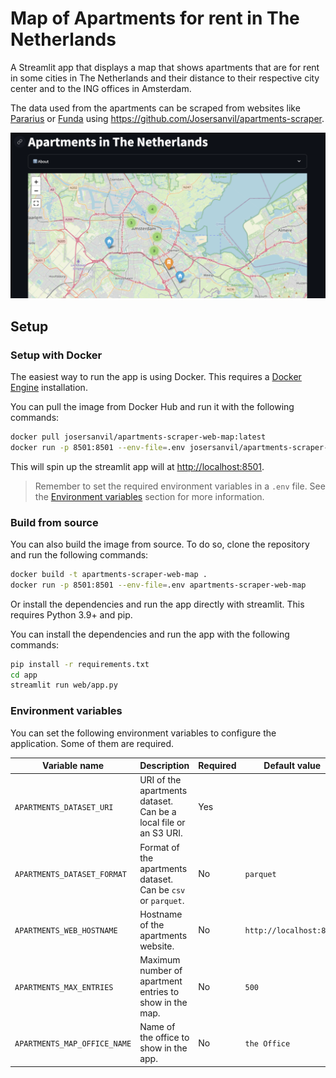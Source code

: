 # Map of Apartments for rent in The Netherlands

A Streamlit app that displays a map that shows apartments that are for rent in some cities in The Netherlands and their distance
to their respective city center and to the ING offices in Amsterdam.

The data used from the apartments can be scraped from websites like [Pararius](https://www.pararius.com/apartments/amsterdam) or [Funda](https://www.funda.nl/en/huur/amsterdam/) using <https://github.com/Josersanvil/apartments-scraper>.

![site-image](docs/images/site-image.png)

## Setup

### Setup with Docker

The easiest way to run the app is using Docker. This requires a [Docker Engine](https://docs.docker.com/engine/) installation.

You can pull the image from Docker Hub and run it with the following commands:

```bash
docker pull josersanvil/apartments-scraper-web-map:latest
docker run -p 8501:8501 --env-file=.env josersanvil/apartments-scraper-web-map:latest
```

This will spin up the streamlit app will at <http://localhost:8501>.

> Remember to set the required environment variables in a `.env` file. See the [Environment variables](#environment-variables) section for more information.

### Build from source

You can also build the image from source. To do so, clone the repository and run the following commands:

```bash
docker build -t apartments-scraper-web-map .
docker run -p 8501:8501 --env-file=.env apartments-scraper-web-map
```

Or install the dependencies and run the app directly with streamlit. This requires Python 3.9+ and pip.

You can install the dependencies and run the app with the following commands:

```bash
pip install -r requirements.txt
cd app
streamlit run web/app.py
```

### Environment variables

You can set the following environment variables to configure the application. Some of them are required.

| Variable name | Description | Required | Default value |
| --- | --- | --- | --- |
| `APARTMENTS_DATASET_URI` | URI of the apartments dataset. Can be a local file or an S3 URI. | Yes | |
| `APARTMENTS_DATASET_FORMAT` | Format of the apartments dataset. Can be `csv` or `parquet`. | No | `parquet` |
| `APARTMENTS_WEB_HOSTNAME` | Hostname of the apartments website. | No | `http://localhost:8501` |
| `APARTMENTS_MAX_ENTRIES` | Maximum number of apartment entries to show in the map. | No | `500` |
| `APARTMENTS_MAP_OFFICE_NAME` | Name of the office to show in the app. | No | `the Office` |
